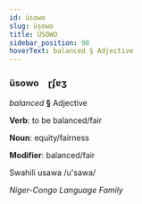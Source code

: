 ```yaml
---
id: üsowo
slug: üsowo
title: ÜSOWO
sidebar_position: 98
hoverText: balanced § Adjective
---
```


### üsowo&emsp;<span kind="abugida">ɽʄɐʒ</span>

*balanced* **§** Adjective

**Verb**: to be balanced/fair

**Noun**: equity/fairness

**Modifier**: balanced/fair

Swahili usawa /u'sawa/

*Niger-Congo Language Family*
